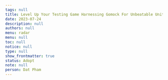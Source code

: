 ```yaml
---
tags: null
title: Level Up Your Testing Game Harnessing Gomock For Unbeatable Unit Testing In Go
date: 2023-07-24
description: null
authors: null
menu: radar
menu: null
toc: null
notice: null
type: null
show_frontmatter: true
status: Adopt
note: null
person: Dat Pham
---
```


